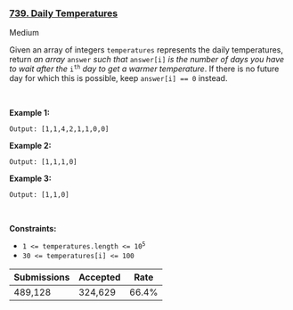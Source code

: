 ### [739. Daily Temperatures](https://leetcode.com/problems/daily-temperatures/)

Medium

Given an array of integers `` temperatures `` represents the daily temperatures, return _an array_ `` answer `` _such that_ `` answer[i] `` _is the number of days you have to wait after the_ <code>i<sup>th</sup></code> _day to get a warmer temperature_. If there is no future day for which this is possible, keep `` answer[i] == 0 `` instead.

 

__Example 1:__

```Input: temperatures = [73,74,75,71,69,72,76,73]
Output: [1,1,4,2,1,1,0,0]
```

__Example 2:__

```Input: temperatures = [30,40,50,60]
Output: [1,1,1,0]
```

__Example 3:__

```Input: temperatures = [30,60,90]
Output: [1,1,0]
```

 

__Constraints:__

*   <code>1 <= temperatures.length <= 10<sup>5</sup></code>
*   `` 30 <= temperatures[i] <= 100 ``

| Submissions    | Accepted     | Rate   |
| -------------- | ------------ | ------ |
| 489,128 | 324,629 | 66.4% |